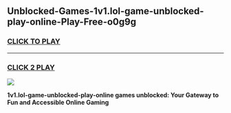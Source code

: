 
## Unblocked-Games-1v1.lol-game-unblocked-play-online-Play-Free-o0g9g
<h3>
<a href="https://premium76.site?title=1v1.lol-game-unblocked-play-online&ref=20A">CLICK TO PLAY</a></h3>
<hr>

<h3>
<a href="https://premium76.site?title=1v1.lol-game-unblocked-play-online&ref=20A">CLICK 2 PLAY</a>
  
</h3>

<a href="https://premium76.site?title=1v1.lol-game-unblocked-play-online&ref=20A"><img src="https://clearcache.store/games.png"></a>


**1v1.lol-game-unblocked-play-online games unblocked: Your Gateway to Fun and Accessible Online Gaming**
